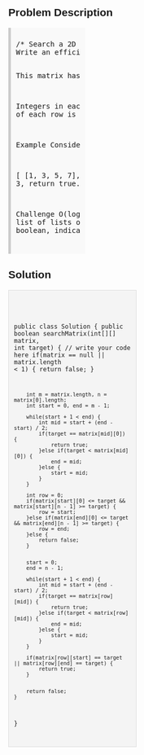 <style>
  body { font-family: Arial, sans-serif; }
  .container { max-width: 50%; margin: auto; padding: 20px; }
  .comment-block { max-width: 50%; background-color: #f9f9f9; padding: 10px; border-left: 5px solid #ccc; }
  .code-block { background-color: #f4f4f4; padding: 10px; border: 1px solid #ddd; }
</style>

<div class='container'>
<h2>Problem Description</h2>
<div class='comment-block'>
<pre>
/* Search a 2D Matrix
Write an efficient algorithm that searches for a value in an m x n matrix.

This matrix has the following properties:

Integers in each row are sorted from left to right.
The first integer of each row is greater than the last integer of the previous row.

Example
Consider the following matrix:

[
    [1, 3, 5, 7],
    [10, 11, 16, 20],
    [23, 30, 34, 50]
]
Given target = 3, return true.

Challenge 
O(log(n) + log(m)) time
*/
    /**
     * @param matrix, a list of lists of integers
     * @param target, an integer
     * @return a boolean, indicate whether matrix contains target
     */
</pre>
</div>

<h2>Solution</h2>
<div class='code-block'>
<pre><code class='language-java'>

public class Solution {
    public boolean searchMatrix(int[][] matrix, int target) {
        // write your code here
        if(matrix == null || matrix.length < 1) {
            return false;
        }
        
        
        int m = matrix.length, n = matrix[0].length;
        int start = 0, end = m - 1;
        
        while(start + 1 < end) {
            int mid = start + (end - start) / 2;
            if(target == matrix[mid][0]) {
                return true;
            }else if(target < matrix[mid][0]) {
                end = mid;
            }else {
                start = mid;
            }
        }
        
        int row = 0;
        if(matrix[start][0] <= target && matrix[start][n - 1] >= target) {
            row = start;
        }else if(matrix[end][0] <= target && matrix[end][n - 1] >= target) {
            row = end;
        }else {
            return false;
        }
        
        
        start = 0;
        end = n - 1;

        while(start + 1 < end) {
            int mid = start + (end - start) / 2;
            if(target == matrix[row][mid]) {
                return true;
            }else if(target < matrix[row][mid]) {
                end = mid;
            }else {
                start = mid;
            }
        }
        
        if(matrix[row][start] == target || matrix[row][end] == target) {
            return true;
        }
        
        
        return false;
    }
}</code></pre>
</div>
</div>
